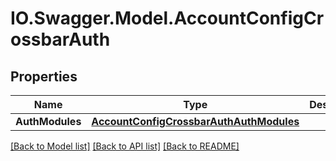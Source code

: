 # IO.Swagger.Model.AccountConfigCrossbarAuth
## Properties

Name | Type | Description | Notes
------------ | ------------- | ------------- | -------------
**AuthModules** | [**AccountConfigCrossbarAuthAuthModules**](AccountConfigCrossbarAuthAuthModules.md) |  | 

[[Back to Model list]](../README.md#documentation-for-models) [[Back to API list]](../README.md#documentation-for-api-endpoints) [[Back to README]](../README.md)

